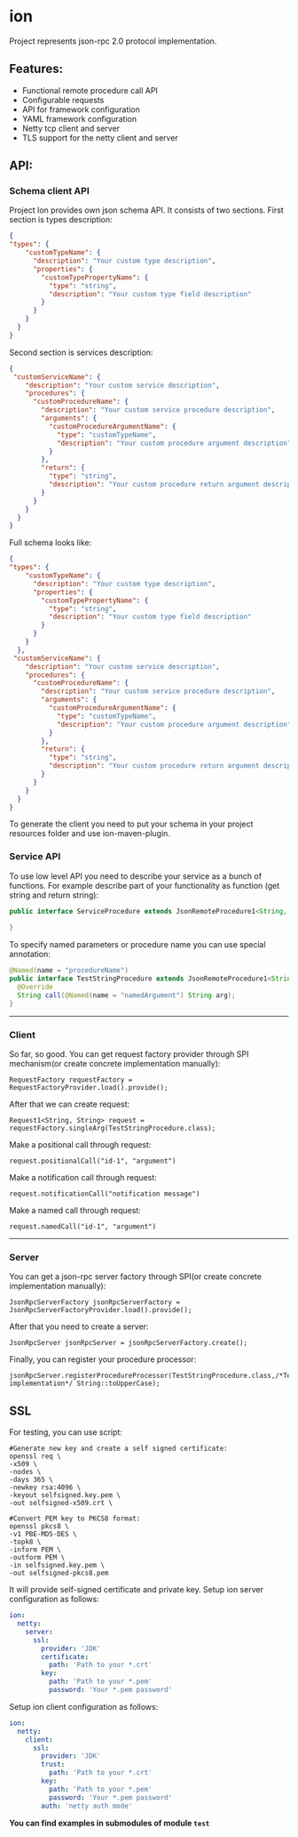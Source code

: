 # ion
Project represents json-rpc 2.0 protocol implementation.

## Features:
  * Functional remote procedure call API
  * Configurable requests
  * API for framework configuration
  * YAML framework configuration
  * Netty tcp client and server
  * TLS support for the netty client and server
  
## API:

### Schema client API
Project Ion provides own json schema API. It consists of two sections.
First section is types description:
```json
{
"types": {
    "customTypeName": {
      "description": "Your custom type description",
      "properties": {
        "customTypePropertyName": {
          "type": "string",
          "description": "Your custom type field description"
        }
      }
    }
  }
}
```
Second section is services description:
```json
{
 "customServiceName": {
    "description": "Your custom service description",
    "procedures": {
      "customProcedureName": {
        "description": "Your custom service procedure description",
        "arguments": {
          "customProcedureArgumentName": {
            "type": "customTypeName",
            "description": "Your custom procedure argument description"
          }
        },
        "return": {
          "type": "string",
          "description": "Your custom procedure return argument description"
        }
      }
    }
  }
}
```
Full schema looks like:
```json
{
"types": {
    "customTypeName": {
      "description": "Your custom type description",
      "properties": {
        "customTypePropertyName": {
          "type": "string",
          "description": "Your custom type field description"
        }
      }
    }
  },
 "customServiceName": {
    "description": "Your custom service description",
    "procedures": {
      "customProcedureName": {
        "description": "Your custom service procedure description",
        "arguments": {
          "customProcedureArgumentName": {
            "type": "customTypeName",
            "description": "Your custom procedure argument description"
          }
        },
        "return": {
          "type": "string",
          "description": "Your custom procedure return argument description"
        }
      }
    }
  }
}
```
To generate the client you need to put your schema in your project resources folder and use ion-maven-plugin.

### Service API
To use low level API you need to describe your service as a bunch of functions. 
For example describe part of your functionality as function (get string and return string):
```java
public interface ServiceProcedure extends JsonRemoteProcedure1<String, String> {
 
}
```
To specify named parameters or procedure name you can use special annotation:
```java
@Named(name = "procedureName")
public interface TestStringProcedure extends JsonRemoteProcedure1<String, String> {
  @Override
  String call(@Named(name = "namedArgument") String arg);
}
```

---
### Client
So far, so good. You can get request factory provider through SPI mechanism(or create concrete implementation manually):
```
RequestFactory requestFactory = RequestFactoryProvider.load().provide();
```
After that we can create request:
```keytool -export -keystore mysslstore.jks -alias cert -file maanadev.org.cert
Request1<String, String> request = requestFactory.singleArg(TestStringProcedure.class);
```
Make a positional call through request:
```
request.positionalCall("id-1", "argument")
```
Make a notification call through request:
```
request.notificationCall("notification message")
```
Make a named call through request:
```
request.namedCall("id-1", "argument")
```
---
### Server
You can get a json-rpc server factory through SPI(or create concrete implementation manually):
```
JsonRpcServerFactory jsonRpcServerFactory = JsonRpcServerFactoryProvider.load().provide();
```
After that you need to create a server:
```
JsonRpcServer jsonRpcServer = jsonRpcServerFactory.create();
```
Finally, you can register your procedure processor:
```
jsonRpcServer.registerProcedureProcessor(TestStringProcedure.class,/*TestStringProcedure implementation*/ String::toUpperCase);
```

## SSL

For testing, you can use script: 
```shell script
#Generate new key and create a self signed certificate:
openssl req \
-x509 \
-nodes \
-days 365 \
-newkey rsa:4096 \
-keyout selfsigned.key.pem \
-out selfsigned-x509.crt \

#Convert PEM key to PKCS8 format:
openssl pkcs8 \
-v1 PBE-MD5-DES \
-topk8 \
-inform PEM \
-outform PEM \
-in selfsigned.key.pem \
-out selfsigned-pkcs8.pem
```
It will provide self-signed certificate and private key. 
Setup ion server configuration as follows:
```yaml
ion:
  netty:
    server:
      ssl:
        provider: 'JDK'
        certificate:
          path: 'Path to your *.crt'
        key:
          path: 'Path to your *.pem'
          password: 'Your *.pem password'
```
Setup ion client configuration as follows:
```yaml
ion:
  netty:
    client:
      ssl:
        provider: 'JDK'
        trust:
          path: 'Path to your *.crt'
        key:
          path: 'Path to your *.pem'
          password: 'Your *.pem password'
        auth: 'netty auth mode'
```
**You can find examples in submodules of module `test`**